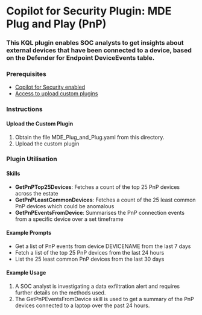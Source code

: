 # Copilot for Security Plugin: MDE Plug and Play (PnP)

### **This KQL plugin enables SOC analysts to get insights about external devices that have been connected to a device, based on the Defender for Endpoint DeviceEvents table.**

### Prerequisites

-   [Copilot for Security enabled](https://learn.microsoft.com/en-us/security-copilot/get-started-security-copilot#onboarding-to-microsoft-security-copilot)
-   [Access to upload custom plugins](https://learn.microsoft.com/en-us/security-copilot/manage-plugins?tabs=securitycopilotplugin#managing-custom-plugins)

### Instructions

#### Upload the Custom Plugin

1.  Obtain the file MDE_Plug_and_Plug.yaml from this directory.
2.  Upload the custom plugin

### Plugin Utilisation

#### Skills

- **GetPnPTop25Devices**: Fetches a count of the top 25 PnP devices across the estate
- **GetPnPLeastCommonDevices**: Fetches a count of the 25 least common PnP devices which could be anomalous  
- **GetPnPEventsFromDevice**: Summarises the PnP connection events from a specific device over a set timeframe

#### Example Prompts

- Get a list of PnP events from device DEVICENAME from the last 7 days
- Fetch a list of the top 25 PnP devices from the last 24 hours
- List the 25 least common PnP devices from the last 30 days

#### Example Usage

1. A SOC analyst is investigating a data exfiltration alert and requires further details on the methods used. 
2. The GetPnPEventsFromDevice skill is used to get a summary of the PnP devices connected to a laptop over the past 24 hours.
